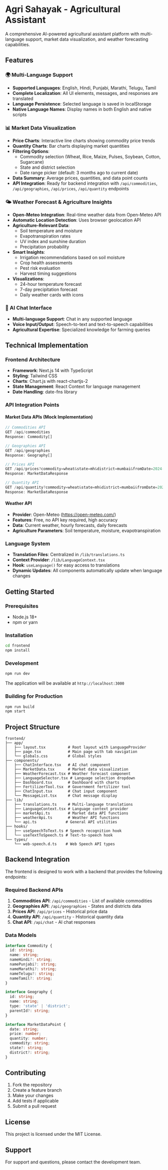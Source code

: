 # Agri Sahayak - Agricultural Assistant

A comprehensive AI-powered agricultural assistant platform with multi-language support, market data visualization, and weather forecasting capabilities.

## Features

### 🌍 Multi-Language Support
- **Supported Languages**: English, Hindi, Punjabi, Marathi, Telugu, Tamil
- **Complete Localization**: All UI elements, messages, and responses are translated
- **Language Persistence**: Selected language is saved in localStorage
- **Native Language Names**: Display names in both English and native scripts

### 📊 Market Data Visualization
- **Price Charts**: Interactive line charts showing commodity price trends
- **Quantity Charts**: Bar charts displaying market quantities
- **Filtering Options**:
  - Commodity selection (Wheat, Rice, Maize, Pulses, Soybean, Cotton, Sugarcane)
  - State and district selection
  - Date range picker (default: 3 months ago to current date)
- **Data Summary**: Average prices, quantities, and data point counts
- **API Integration**: Ready for backend integration with `/api/commodities`, `/api/geographies`, `/api/prices`, `/api/quantity` endpoints

### 🌤️ Weather Forecast & Agriculture Insights
- **Open-Meteo Integration**: Real-time weather data from Open-Meteo API
- **Automatic Location Detection**: Uses browser geolocation API
- **Agriculture-Relevant Data**:
  - Soil temperature and moisture
  - Evapotranspiration rates
  - UV index and sunshine duration
  - Precipitation probability
- **Smart Insights**:
  - Irrigation recommendations based on soil moisture
  - Crop health assessments
  - Pest risk evaluation
  - Harvest timing suggestions
- **Visualizations**:
  - 24-hour temperature forecast
  - 7-day precipitation forecast
  - Daily weather cards with icons

### 💬 AI Chat Interface
- **Multi-language Support**: Chat in any supported language
- **Voice Input/Output**: Speech-to-text and text-to-speech capabilities
- **Agricultural Expertise**: Specialized knowledge for farming queries

## Technical Implementation

### Frontend Architecture
- **Framework**: Next.js 14 with TypeScript
- **Styling**: Tailwind CSS
- **Charts**: Chart.js with react-chartjs-2
- **State Management**: React Context for language management
- **Date Handling**: date-fns library

### API Integration Points

#### Market Data APIs (Mock Implementation)
```typescript
// Commodities API
GET /api/commodities
Response: Commodity[]

// Geographies API  
GET /api/geographies
Response: Geography[]

// Prices API
GET /api/prices?commodity=wheat&state=mh&district=mumbai&fromDate=2024-01-01&toDate=2024-04-01
Response: MarketDataResponse

// Quantity API
GET /api/quantity?commodity=wheat&state=mh&district=mumbai&fromDate=2024-01-01&toDate=2024-04-01
Response: MarketDataResponse
```

#### Weather API
- **Provider**: Open-Meteo (https://open-meteo.com/)
- **Features**: Free, no API key required, high accuracy
- **Data**: Current weather, hourly forecasts, daily forecasts
- **Agriculture Parameters**: Soil temperature, moisture, evapotranspiration

### Language System
- **Translation Files**: Centralized in `/lib/translations.ts`
- **Context Provider**: `/lib/LanguageContext.tsx`
- **Hook**: `useLanguage()` for easy access to translations
- **Dynamic Updates**: All components automatically update when language changes

## Getting Started

### Prerequisites
- Node.js 18+ 
- npm or yarn

### Installation
```bash
cd frontend
npm install
```

### Development
```bash
npm run dev
```

The application will be available at `http://localhost:3000`

### Building for Production
```bash
npm run build
npm start
```

## Project Structure

```
frontend/
├── app/
│   ├── layout.tsx          # Root layout with LanguageProvider
│   ├── page.tsx            # Main page with tab navigation
│   └── globals.css         # Global styles
├── components/
│   ├── ChatInterface.tsx   # AI chat component
│   ├── MarketData.tsx      # Market data visualization
│   ├── WeatherForecast.tsx # Weather forecast component
│   ├── LanguageSelector.tsx # Language selection dropdown
│   ├── Dashboard.tsx       # Dashboard with charts
│   ├── FertilizerTool.tsx  # Government fertilizer tool
│   ├── ChatInput.tsx       # Chat input component
│   └── MessageList.tsx     # Chat message display
├── lib/
│   ├── translations.ts     # Multi-language translations
│   ├── LanguageContext.tsx # Language context provider
│   ├── marketApi.ts        # Market data API functions
│   ├── weatherApi.ts       # Weather API functions
│   └── api.ts             # General API utilities
├── hooks/
│   ├── useSpeechToText.ts # Speech recognition hook
│   └── useTextToSpeech.ts # Text-to-speech hook
└── types/
    └── web-speech.d.ts    # Web Speech API types
```

## Backend Integration

The frontend is designed to work with a backend that provides the following endpoints:

### Required Backend APIs
1. **Commodities API**: `/api/commodities` - List of available commodities
2. **Geographies API**: `/api/geographies` - States and districts data
3. **Prices API**: `/api/prices` - Historical price data
4. **Quantity API**: `/api/quantity` - Historical quantity data
5. **Chat API**: `/api/chat` - AI chat responses

### Data Models
```typescript
interface Commodity {
  id: string;
  name: string;
  nameHindi?: string;
  namePunjabi?: string;
  nameMarathi?: string;
  nameTelugu?: string;
  nameTamil?: string;
}

interface Geography {
  id: string;
  name: string;
  type: 'state' | 'district';
  parentId?: string;
}

interface MarketDataPoint {
  date: string;
  price: number;
  quantity: number;
  commodity: string;
  state?: string;
  district?: string;
}
```

## Contributing

1. Fork the repository
2. Create a feature branch
3. Make your changes
4. Add tests if applicable
5. Submit a pull request

## License

This project is licensed under the MIT License.

## Support

For support and questions, please contact the development team.
